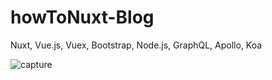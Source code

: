 # howToNuxt-Blog
Nuxt, Vue.js, Vuex, Bootstrap, Node.js, GraphQL, Apollo, Koa

![capture](https://user-images.githubusercontent.com/48729083/81580409-5d959000-93e8-11ea-86c3-14949c5ad17c.JPG)
